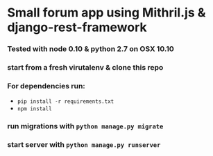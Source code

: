 # Small forum app using Mithril.js & django-rest-framework

### Tested with node 0.10 & python 2.7 on OSX 10.10<a id="sec-1" name="sec-1"></a>

### start from a fresh virutalenv & clone this repo<a id="sec-2" name="sec-2"></a>

### For dependencies run:<a id="sec-3" name="sec-3"></a>

-   `pip install -r requirements.txt`
-   `npm install`

### run migrations with `python manage.py migrate`<a id="sec-4" name="sec-4"></a>

### start server with `python manage.py runserver`<a id="sec-5" name="sec-5"></a>

